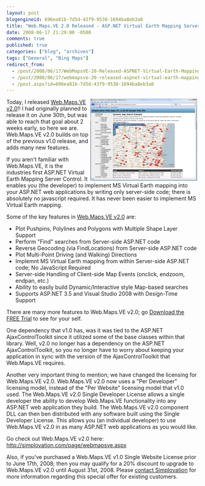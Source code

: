 ```yaml
---
layout: post
blogengineid: 696ea81b-7d5d-43f9-9538-1694ba8eb3a0
title: "Web.Maps.VE 2.0 Released - ASP.NET Virtual Earth Mapping Server Control"
date: 2008-06-17 21:29:00 -0500
comments: true
published: true
categories: ["blog", "archives"]
tags: ["General", "Bing Maps"]
redirect_from: 
  - /post/2008/06/17/WebMapsVE-20-Released-ASPNET-Virtual-Earth-Mapping-Server-Control
  - /post/2008/06/17/webmapsve-20-released-aspnet-virtual-earth-mapping-server-control
  - /post.aspx?id=696ea81b-7d5d-43f9-9538-1694ba8eb3a0
---
```

<!-- more -->


<img style="width: 280px; height: 214px" src="/images/posts/WebMapsVE20_SampleWebsite_001.png" alt="" hspace="4" width="280" height="214" align="right" />Today, I released <a href="http://simplovation.com/page/webmapsve.aspx">Web.Maps.VE v2.0</a>!! I had originally planned to release it on June 30th, but was able to reach that goal about 2 weeks early, so here we are. Web.Maps.VE v2.0 builds on top of the previous v1.0 release, and adds many new features. 



If you aren&#39;t familiar with Web.Maps.VE, it is the industries first ASP.NET Virtual Earth Mapping Server Control. It enables you (the developer) to implement MS Virtual Earth mapping into your ASP.NET web applications by writing only server-side code; there is absolutely no javascript required. It has never been easier to implement MS Virtual Earth mapping. 



Some of the key features in <a href="http://simplovation.com/page/webmapsve.aspx">Web.Maps.VE v2.0</a> are: 

<ul>
	<li>
	<div>
	Plot Pushpins, Polylines and Polygons with Multiple Shape Layer Support 
	</div>
	</li>
	<li>
	<div>
	Perform &quot;Find&quot; searches from Server-side ASP.NET code 
	</div>
	</li>
	<li>
	<div>
	Reverse Geocoding (via FindLocations) from Server-side ASP.NET code 
	</div>
	</li>
	<li>
	<div>
	Plot Multi-Point Driving (and Walking) Directions 
	</div>
	</li>
	<li>
	<div>
	Implemnt MS Virtual Earth mapping from within Server-side ASP.NET code; No JavaScript Required 
	</div>
	</li>
	<li>
	<div>
	Server-side Handling of Client-side Map Events (onclick, endzoom, endpan, etc.) 
	</div>
	</li>
	<li>
	<div>
	Ability to easily build Dynamic/Interactive style Map-based searches 
	</div>
	</li>
	<li>
	<div>
	Supports ASP.NET 3.5 and Visual Studio 2008 with Design-Time Support 
	</div>
	</li>
</ul>


There are many more features to Web.Maps.VE v2.0; go <a href="http://simplovation.com/download/#WEBMAPSVE20TRIAL" title="Download the Web.Maps.VE v2.0 FREE Trial!">Download the FREE Trial</a> to see for your self. 



One dependency that v1.0 has, was it was tied to the ASP.NET AjaxControlToolkit since it utilized some of the base classes within that library. Well, v2.0 no longer has a dependency on the ASP.NET AjaxControlToolkit, so you no longer have to worry about keeping your application in sync with the version of the AjaxControlToolkit that Web.Maps.VE requires. 



Another very important thing to mention; we have changed the licensing for Web.Maps.VE v2.0. Web.Maps.VE v2.0 now uses a &quot;Per Developer&quot; licensing model, instead of the &quot;Per Website&quot; licensing model that v1.0 used. The Web.Maps.VE v2.0 Single Developer License allows a single developer the ability to develop Web.Maps.VE functionality into any ASP.NET web application they build. The Web.Maps.VE v2.0 component DLL can then ben distributed with any software built using the Single Developer License. This allows you (an individual developer) to use Web.Maps.VE v2.0 in as many ASP.NET web applications as you would like. 



Go check out Web.Maps.VE v2.0 here: <a href="http://simplovation.com/page/webmapsve.aspx">http://simplovation.com/page/webmapsve.aspx</a> 



Also, if you&#39;ve purchased a Web.Maps.VE v1.0 Single Website License prior to June 17th, 2008; then you may qualify for a 20% discount to upgrade to Web.Maps.VE v2.0 until August 31st, 2008. Please <a href="http://simplovation.com/contact/">contact Simplovation</a> for more information regarding this special offer for existing customers. 

